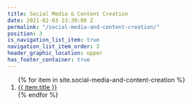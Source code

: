 ```yaml
---
title: Social Media & Content Creation
date: 2021-02-03 23:39:00 Z
permalink: "/social-media-and-content-creation/"
position: 3
is_navigation_list_item: true
navigation_list_item_order: 3
header_graphic_location: upper
has_footer_container: true
---
```

<ol class="content_container-project_list_wrapper-client_list_wrapper">
	{% for item in site.social-media-and-content-creation %}
		<li class="project_list_wrapper-project_list_item-client_list_item">
			<a class="--color_black" href="{{ item.url }}">
				{{ item.title }}
			</a>
		</li>
	{% endfor %}
</ol>
